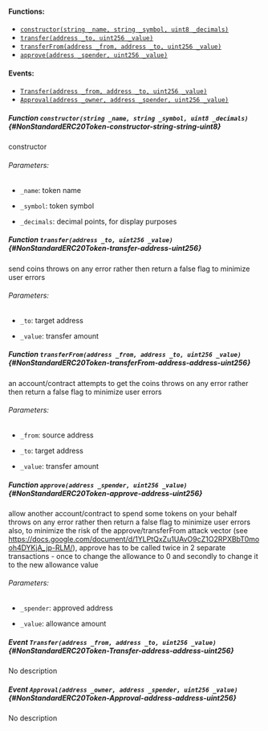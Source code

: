 

#### Functions:
- [`constructor(string _name, string _symbol, uint8 _decimals)`](#NonStandardERC20Token-constructor-string-string-uint8)
- [`transfer(address _to, uint256 _value)`](#NonStandardERC20Token-transfer-address-uint256)
- [`transferFrom(address _from, address _to, uint256 _value)`](#NonStandardERC20Token-transferFrom-address-address-uint256)
- [`approve(address _spender, uint256 _value)`](#NonStandardERC20Token-approve-address-uint256)

#### Events:
- [`Transfer(address _from, address _to, uint256 _value)`](#NonStandardERC20Token-Transfer-address-address-uint256)
- [`Approval(address _owner, address _spender, uint256 _value)`](#NonStandardERC20Token-Approval-address-address-uint256)

##### Function `constructor(string _name, string _symbol, uint8 _decimals)` {#NonStandardERC20Token-constructor-string-string-uint8}
constructor

###### Parameters:
- `_name`:        token name

- `_symbol`:      token symbol

- `_decimals`:    decimal points, for display purposes
##### Function `transfer(address _to, uint256 _value)` {#NonStandardERC20Token-transfer-address-uint256}
send coins
throws on any error rather then return a false flag to minimize user errors

###### Parameters:
- `_to`:      target address

- `_value`:   transfer amount

##### Function `transferFrom(address _from, address _to, uint256 _value)` {#NonStandardERC20Token-transferFrom-address-address-uint256}
an account/contract attempts to get the coins
throws on any error rather then return a false flag to minimize user errors

###### Parameters:
- `_from`:    source address

- `_to`:      target address

- `_value`:   transfer amount

##### Function `approve(address _spender, uint256 _value)` {#NonStandardERC20Token-approve-address-uint256}
allow another account/contract to spend some tokens on your behalf
throws on any error rather then return a false flag to minimize user errors
also, to minimize the risk of the approve/transferFrom attack vector
(see https://docs.google.com/document/d/1YLPtQxZu1UAvO9cZ1O2RPXBbT0mooh4DYKjA_jp-RLM/), approve has to be called twice
in 2 separate transactions - once to change the allowance to 0 and secondly to change it to the new allowance value

###### Parameters:
- `_spender`: approved address

- `_value`:   allowance amount


##### Event `Transfer(address _from, address _to, uint256 _value)` {#NonStandardERC20Token-Transfer-address-address-uint256}
No description
##### Event `Approval(address _owner, address _spender, uint256 _value)` {#NonStandardERC20Token-Approval-address-address-uint256}
No description
